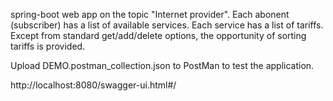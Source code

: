spring-boot web app on the topic "Internet provider".
Each abonent (subscriber) has a list of available services.
Each service has a list of tariffs.
Except from standard get/add/delete options, the opportunity of sorting tariffs is provided.

Upload DEMO.postman_collection.json to PostMan to test the application.

http://localhost:8080/swagger-ui.html#/